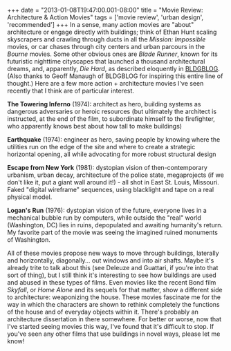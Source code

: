 +++
date = "2013-01-08T19:47:00.001-08:00"
title = "Movie Review: Architecture & Action Movies"
tags = ['movie review', 'urban design', 'recommended']
+++
In a sense, many action movies are "about" architecture or engage directly with buildings; think of Ethan Hunt scaling skyscrapers and crawling through ducts in all the *Mission: Impossible* movies, or car chases through city centers and urban parcours in the *Bourne* movies.  Some other obvious ones are *Blade Runner*, known for its futuristic nighttime cityscapes that launched a thousand architectural dreams, and, apparently, *Die Hard*, as described eloquently in [BLDGBLOG](http://bldgblog.blogspot.com/2010/01/nakatomi-space.html).  (Also thanks to Geoff Manaugh of BLDGBLOG for inspiring this entire line of thought.)  Here are a few more action + architecture movies I've seen recently that I think are of particular interest.

**The Towering Inferno** (1974): architect as hero, building systems as dangerous adversaries or heroic resources  (but ultimately the architect is instructed, at the end of the film, to  subordinate himself to the firefighter, who apparently knows best about  how tall to make buildings)

**Earthquake** (1974): engineer as hero, saving people by knowing  where the utilities run on the edge of the site and where to create a strategic horizontal opening, all while advocating for  more robust structural design

**Escape from New York** (1981): dystopian vision of then-contemporary urbanism, urban decay, architecture of the police state, megaprojects (if we don't like it, put a giant wall around it!) - all shot in East St. Louis, Missouri.  Faked "digital wireframe" sequences, using blacklight and tape on a real physical model.

**Logan's Run** (1976): dystopian vision of the future, everyone lives in a mechanical  bubble run by computers, while outside the "real" world (Washington, DC)  lies in ruins, depopulated and awaiting humanity's return.  My favorite  part of the movie was seeing the imagined ruined monuments of  Washington.

All of these movies propose new ways to move through buildings, laterally and horizontally, diagonally...  out windows and into air shafts.  Maybe it's already trite to talk about this (see Deleuze and Guattari, if you're into that sort of thing), but I still think it's interesting to see how buildings are used and abused in these types of films.  Even movies like the recent Bond film *Skyfall*, or *Home Alone* and its sequels for that matter, show a different side to architecture: weaponizing the house.  These movies fascinate me for the way in which the characters are shown to rethink completely the functions of the house and of everyday objects within it.  There's probably an architecture dissertation in there somewhere.  For better or worse, now that I've started seeing movies this way, I've found that it's difficult to stop.  If you've seen any other films that use buildings in novel ways, please let me know!

